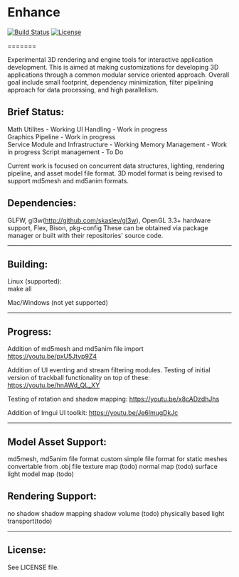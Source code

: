 # Enhance

[![Build Status](https://travis-ci.org/clearlycloudy/enhance.svg?branch=master)](https://travis-ci.org/clearlycloudy/enhance)
[![License](https://img.shields.io/:license-bsd-blue.svg?style=round-square)](https://github.com/clearlycloudy/enhance/blob/master/LICENSE.txt)

=======

Experimental 3D rendering and engine tools for interactive application development. This is aimed at making customizations for developing 3D applications through a common modular service oriented approach. Overall goal include small footprint, dependency minimization, filter pipelining approach for data processing, and high parallelism.

## Brief Status:

Math Utilites  - Working
UI Handling  - Work in progress  
Graphics Pipeline  - Work in progress  
Service Module and Infrastructure - Working
Memory Management  - Work in progress 
Script management  - To Do

Current work is focused on concurrent data structures, lighting, rendering pipeline, and asset model file format.
3D model format is being revised to support md5mesh and md5anim formats.

## Dependencies:

GLFW, gl3w(http://github.com/skaslev/gl3w), OpenGL 3.3+ hardware support, Flex, Bison, pkg-config
These can be obtained via package manager or built with their repositories' source code.

--------------------------------------------

## Building:

Linux (supported):  
make all

Mac/Windows (not yet supported)

--------------------------------------------

## Progress:

Addition of md5mesh and md5anim file import
https://youtu.be/pxU5Jtvp9Z4

Addition of UI eventing and stream filtering modules. Testing of initial version of trackball functionality on top of these:
https://youtu.be/hnAWd_QL_XY

Testing of rotation and shadow mapping:
https://youtu.be/x8cADzdhJhs

Addition of Imgui UI toolkit:
https://youtu.be/Je6lmugDkJc

--------------------------------------------

## Model Asset Support:

md5mesh, md5anim file format
custom simple file format for static meshes convertable from .obj file
texture map (todo)
normal map (todo)
surface light model map (todo)

## Rendering Support:

no shadow
shadow mapping
shadow volume (todo)
physically based light transport(todo)

--------------------------------------------

## License:

See LICENSE file.
